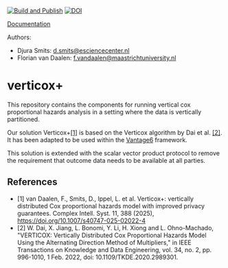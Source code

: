[![Build and Publish](https://github.com/CARRIER-project/verticox/actions/workflows/push.yml/badge.svg)](https://github.com/CARRIER-project/verticox/actions/workflows/push.yml)
[![DOI](https://zenodo.org/badge/DOI/10.5281/zenodo.13933626.svg)](https://doi.org/10.5281/zenodo.13933626)

[Documentation](https://carrier-project.github.io/verticox/)

Authors:

- Djura Smits: <d.smits@esciencecenter.nl>
- Florian van Daalen: <f.vandaalen@maastrichtuniversity.nl>

# verticox+
This repository contains the components for running vertical cox proportional hazards analysis in a
setting where the data is vertically partitioned.

Our solution Verticox+[[1]](#1) is based on the Verticox algorithm by Dai et al. [[2]](#2). It has been adapted to be used
within the [Vantage6](https://vantage6.ai) framework. 

This solution is extended with the scalar vector product protocol to remove the requirement that
outcome data needs to be available at all parties.

## References

- <a id="1">[1]</a> van Daalen, F., Smits, D., Ippel, L. et al. Verticox+: vertically distributed Cox proportional hazards model with improved privacy guarantees. Complex Intell. Syst. 11, 388 (2025), https://doi.org/10.1007/s40747-025-02022-4
- <a id="2">[2]</a> W. Dai, X. Jiang, L. Bonomi, Y. Li, H. Xiong and L. Ohno-Machado, "VERTICOX: Vertically Distributed Cox Proportional Hazards Model Using the Alternating Direction Method of Multipliers," in IEEE Transactions on Knowledge and Data Engineering, vol. 34, no. 2, pp. 996-1010, 1 Feb. 2022, doi: 10.1109/TKDE.2020.2989301.
